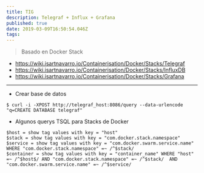 ```yaml
---
title: TIG
description: Telegraf + Influx + Grafana
published: true
date: 2019-03-09T16:50:54.046Z
tags: 
---
```


> Basado en Docker Stack

- https://wiki.isartnavarro.io/Containerisation/Docker/Stacks/Telegraf
- https://wiki.isartnavarro.io/Containerisation/Docker/Stacks/InfluxDB
- https://wiki.isartnavarro.io/Containerisation/Docker/Stacks/Grafana

---

- Crear base de datos

`$ curl -i -XPOST http://telegraf_host:8086/query --data-urlencode "q=CREATE DATABASE telegraf"`

- Algunos querys TSQL para Stacks de Docker

```
$host = show tag values with key = "host"
$stack = show tag values with key = "com.docker.stack.namespace"
$service = show tag values with key = "com.docker.swarm.service.name" WHERE "com.docker.stack.namespace" =~ /^$stack/
$container = show tag values with key = "container_name" WHERE "host" =~ /^$host$/ AND "com.docker.stack.namespace" =~ /^$stack/  AND "com.docker.swarm.service.name" =~ /^$service/
```